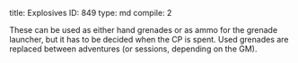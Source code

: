 title:          Explosives
ID:             849
type:           md
compile:        2



These can be used as either hand grenades or as ammo for the grenade launcher, but it has to be decided when the CP is spent. Used grenades are replaced between adventures (or sessions, depending on the GM).
